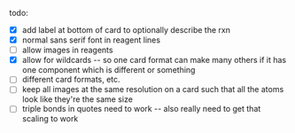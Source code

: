 todo:
- [x] add label at bottom of card to optionally describe the rxn
- [x] normal sans serif font in reagent lines
- [ ] allow images in reagents
- [x] allow for wildcards -- so one card format can make many others if it has one component which is different or something
- [ ] different card formats, etc.
- [ ] keep all images at the same resolution on a card such that all the atoms look like they're the same size
- [ ] triple bonds in quotes need to work -- also really need to get that scaling to work